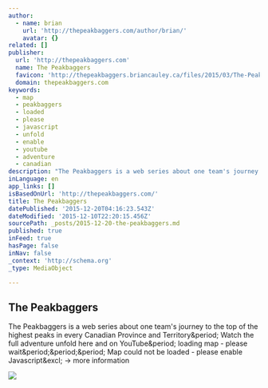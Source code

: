 ```yaml
---
author:
  - name: brian
    url: 'http://thepeakbaggers.com/author/brian/'
    avatar: {}
related: []
publisher:
  url: 'http://thepeakbaggers.com'
  name: The Peakbaggers
  favicon: 'http://thepeakbaggers.briancauley.ca/files/2015/03/The-Peakbaggers-Favicon-1.png'
  domain: thepeakbaggers.com
keywords:
  - map
  - peakbaggers
  - loaded
  - please
  - javascript
  - unfold
  - enable
  - youtube
  - adventure
  - canadian
description: "The Peakbaggers is a web series about one team's journey to the top of the highest peaks in every Canadian Province and Territory. Watch the full adventure unfold here and on YouTube. loading map - please wait... Map could not be loaded - please enable Javascript! → more information"
inLanguage: en
app_links: []
isBasedOnUrl: 'http://thepeakbaggers.com/'
title: The Peakbaggers
datePublished: '2015-12-20T04:16:23.543Z'
dateModified: '2015-12-10T22:20:15.456Z'
sourcePath: _posts/2015-12-20-the-peakbaggers.md
published: true
inFeed: true
hasPage: false
inNav: false
_context: 'http://schema.org'
_type: MediaObject

---
```

<article style=""><h1>The Peakbaggers</h1><p>The Peakbaggers is a web series about one team's journey to the top of the highest peaks in every Canadian Province and Territory&amp;period; Watch the full adventure unfold here and on YouTube&amp;period; loading map - please wait&amp;period;&amp;period;&amp;period; Map could not be loaded - please enable Javascript&amp;excl; → more information</p><img src="http://thepeakbaggers.briancauley.ca/files/2015/01/The-Peakbaggers-Facebook-Link-Image-01.jpg" /></article>